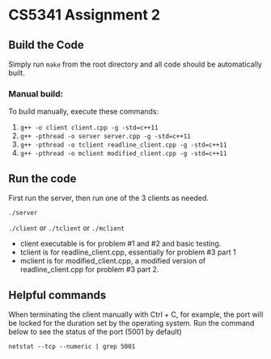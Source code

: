 # CS5341 Assignment 2

## Build the Code

Simply run `make` from the root directory and all code should be automatically built. 

### Manual build: 

To build manually, execute these commands: 
1. `g++ -o client client.cpp -g -std=c++11`     
2. `g++ -pthread -o server server.cpp -g -std=c++11`      
3. `g++ -pthread -o tclient readline_client.cpp -g -std=c++11`    
4. `g++ -pthread -o mclient modified_client.cpp -g -std=c++11`     

## Run the code

First run the server, then run one of the 3 clients as needed. 

`./server`

`./client` or `./tclient` or `./mclient`

- client executable is for problem #1 and #2 and basic testing.
- tclient is for readline_client.cpp, essentially for problem #3 part 1
- mclient is for modified_client.cpp, a modified version of readline_client.cpp for problem #3 part 2. 

## Helpful commands 

When terminating the client manually with Ctrl + C, for example, the port will be locked for the duration set by the operating system. Run the command below to see the status of the port (5001 by default)

`netstat --tcp --numeric | grep 5001`